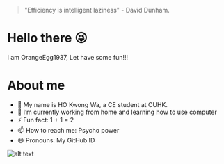 > "Efficiency is intelligent laziness" - David Dunham.
# Hello there 😜
I am OrangeEgg1937, Let have some fun!!!

# About me
  - 💬 My name is HO Kwong Wa, a CE student at CUHK.
  - 🔭 I’m currently working from home and learning how to use computer
  - ⚡ Fun fact: 1 + 1 = 2
  - 📫 How to reach me: Psycho power
  - 😄 Pronouns: My GitHub ID

![alt text](https://i.imgur.com/Jdj3BUg.png)
